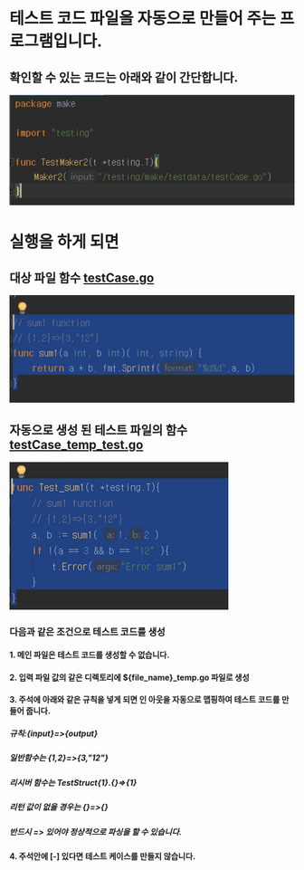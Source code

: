 # 테스트 코드 파일을 자동으로 만들어 주는 프로그램입니다. 

## 확인할 수 있는 코드는 아래와 같이 간단합니다.

![screenshot](https://github.com/parkseungchul/makeGoTestCase/blob/master/src/testing/make/testdata/img/test.PNG?raw=true)

# 실행을 하게 되면 

## 대상 파일 함수 [testCase.go](src/testing/make/testdata/testCaset.go)
![screenshot](https://github.com/parkseungchul/makeGoTestCase/blob/master/src/testing/make/testdata/img/as-is.PNG?raw=true)

## 자동으로 생성 된 테스트 파일의 함수 [testCase_temp_test.go](src/testing/make/testdata/testCase_temp_test.go)
![screenshot](https://github.com/parkseungchul/makeGoTestCase/blob/master/src/testing/make/testdata/img/to-be.PNG?raw=true)


### 다음과 같은 조건으로 테스트 코드를 생성

#### 1. 메인 파일은 테스트 코드를 생성할 수 없습니다.

#### 2. 입력 파일 값의 같은 디렉토리에 ${file_name}_temp.go 파일로 생성

#### 3. 주석에 아래와 같은 규칙을 넣게 되면 인 아웃을 자동으로 맵핑하여 테스트 코드를 만들어 줍니다.

##### 규칙:{input}=>{output} 

##### 일반함수는 {1,2}=>{3,"12"}

##### 리시버 함수는 TestStruct{1}.{}=>{1}

##### 리턴 값이 없을 경우는 {}=>{}

##### 반드시 => 있어야 정상적으로 파싱을 할 수 있습니다.

#### 4. 주석안에 [-] 있다면 테스트 케이스를 만들지 않습니다.









